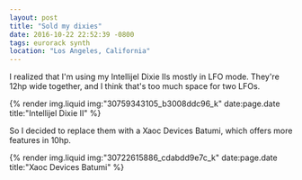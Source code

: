 ```yaml
---
layout: post
title: "Sold my dixies"
date: 2016-10-22 22:52:39 -0800
tags: eurorack synth
location: "Los Angeles, California"
---
```


I realized that I'm using my Intellijel Dixie IIs mostly in LFO mode. They're 12hp wide together, and I think that's too much space for two LFOs.

{% render img.liquid img:"30759343105_b3008ddc96_k" date:page.date title:"Intellijel Dixie II" %}

So I decided to replace them with a Xaoc Devices Batumi, which offers more features in 10hp.

{% render img.liquid img:"30722615886_cdabdd9e7c_k" date:page.date title:"Xaoc Devices Batumi" %}

